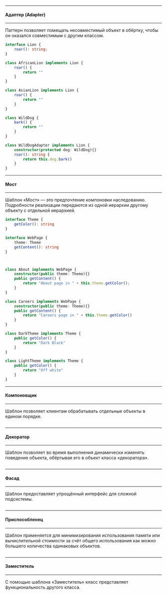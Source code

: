 
----
#### Адаптер (Adapter)
---
Паттерн позволяет помещать несовместимый объект в обёртку, чтобы он оказался совместимым с другим классом.
```ts
interface Lion {
	roar(): string;
}

class AfricanLion implements Lion {
	roar() {
		return ""
	}
}

class AsianLion implements Lion {
	roar() {
		return ""
	}
}

class WildDog {
	bark() {
		return ""
	}
}

class WildDogAdapter implements Lion {
	constructor(protected dog: WildDog){}
	roar(): string {
		return this.dog.bark()
	}
}
```



---
#### Мост
---
Шаблон «Мост» — это предпочтение компоновки наследованию. Подробности реализации передаются из одной иерархии другому объекту с отдельной иерархией.
```ts
interface Theme {
	getColor(): string
}

interface WebPage {
	theme: Theme
	getContent(): string
}



class About implements WebPage {
	constructor(public theme: Theme){}
	public getContent() {
		return "About page in " + this.theme.getColor();
	}
}

class Careers implements WebPage {
	constructor(public theme: Theme){}
	public getContent() {
		return "Careers page in " + this.theme.getColor()
	}
}

class DarkTheme implements Theme {
	public getColor() {
		return "Dark Black"
	}
}

class LightTheme implements Theme {
	public getColor() {
		return "Off white"
	}
}
```



---
#### Компоновщик
---
Шаблон позволяет клиентам обрабатывать отдельные объекты в едином порядке.
```ts

```



---
#### Декоратор
---
Шаблон позволяет во время выполнения динамически изменять поведение объекта, обёртывая его в объект класса «декоратора».
```ts

```



---
#### Фасад
---
Шаблон предоставляет упрощённый интерфейс для сложной подсистемы.
```ts

```



---
#### Приспособленец
---
Шаблон применяется для минимизирования использования памяти или вычислительной стоимости за счёт общего использования как можно большего количества одинаковых объектов.
```ts

```



---
#### Заместитель
---
С помощью шаблона «Заместитель» класс представляет функциональность другого класса.